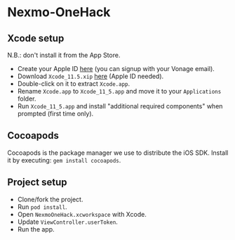# Nexmo-OneHack

## Xcode setup

N.B.: don't install it from the App Store.

- Create your Apple ID [here](https://appleid.apple.com/account#!&page=create) (you can signup with your Vonage email).
- Download `Xcode_11.5.xip` [here](https://developer.apple.com/services-account/download?path=/Developer_Tools/Xcode_11.5/Xcode_11.5.xip) (Apple ID needed).
- Double-click on it to extract `Xcode.app`.
- Rename `Xcode.app` to `Xcode_11_5.app` and move it to your `Applications` folder.
- Run `Xcode_11_5.app` and install "additional required components" when prompted (first time only).

## Cocoapods

Cocoapods is the package manager we use to distribute the iOS SDK.
Install it by executing: `gem install cocoapods`.

## Project setup

- Clone/fork the project.
- Run `pod install`.
- Open `NexmoOneHack.xcworkspace` with Xcode.
- Update `ViewController.userToken`.
- Run the app.

